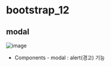 # bootstrap_12
## modal
![image](https://user-images.githubusercontent.com/37132897/158372148-7436a582-ae79-475b-847d-5dbbf427fcdb.png)

- Components - modal : alert(경고) 기능
